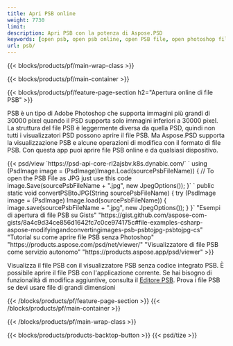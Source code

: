 ```yaml
---
title: Apri PSB online
weight: 7730
limit: 
description: Apri PSB con la potenza di Aspose.PSD
keywords: [open psb, open psb online, open PSB file, open photoshop file, preview psb]
url: psb/
---
```


{{< blocks/products/pf/main-wrap-class >}}

{{< blocks/products/pf/main-container >}}

{{< blocks/products/pf/feature-page-section h2="Apertura online di file PSB" >}}
<p>PSB è un tipo di Adobe Photoshop che supporta immagini più grandi di 30000 pixel quando il PSD supporta solo immagini inferiori a 30000 pixel. La struttura del file PSB è leggermente diversa da quella PSD, quindi non tutti i visualizzatori PSD possono aprire il file PSB. Ma Aspose.PSD supporta la visualizzazione PSB e alcune operazioni di modifica con il formato di file PSB. Con questa app puoi aprire file PSB online e da qualsiasi dispositivo.</p>
{{< psd/view `https://psd-api-core-rl2ajsbv.k8s.dynabic.com/` 
`    using (PsdImage image = (PsdImage)Image.Load(sourcePsbFileName))
    {
	    // To open the PSB File as JPG just use this code
        image.Save(sourcePsbFileName + ".jpg",  new JpegOptions());
    }` 
`   public static void convertPSBtoJPG(String sourcePsbFileName) {
        try (PsdImage image = (PsdImage) Image.load(sourcePsbFileName)) {
            image.save(sourcePsbFileName + ".jpg", new JpegOptions());
        }
    }` 
"Esempi di apertura di file PSB su Gists" "https://gist.github.com/aspose-com-gists/8a4c9d34ce856d1642fc7c0ce974175c#file-examples-csharp-aspose-modifyingandconvertingimages-psb-psbtojpg-psbtojpg-cs" 
"Tutorial su come aprire file PSB senza Photoshop" "https://products.aspose.com/psd/net/viewer/" 
"Visualizzatore di file PSB come servizio autonomo" "https://products.aspose.app/psd/viewer" >}}
<p>Visualizza il file PSB con il visualizzatore PSB senza codice integrato PSB. È possibile aprire il file PSB con l'applicazione corrente. Se hai bisogno di funzionalità di modifica aggiuntive, consulta il <a href="https://products.aspose.app/psd/template-editor">Editore PSB</a>. Prova i file PSB se devi usare file di grandi dimensioni</p>
{{< /blocks/products/pf/feature-page-section >}}
{{< /blocks/products/pf/main-container >}}


{{< /blocks/products/pf/main-wrap-class >}}

{{< blocks/products/products-backtop-button >}}
{{< psd/tize >}}
